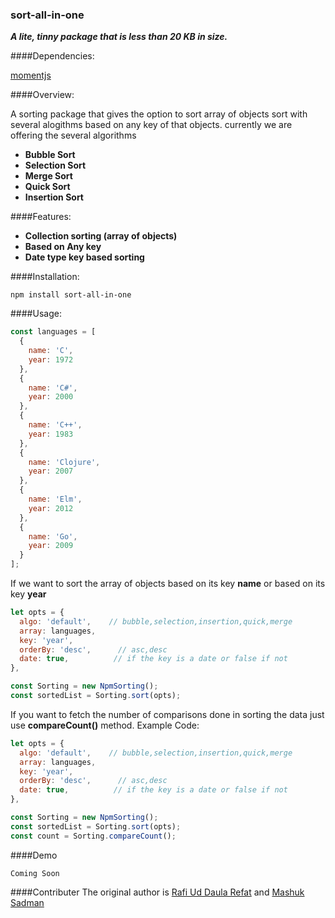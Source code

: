 ### sort-all-in-one
***A lite, tinny package that is less than 20 KB in size.***

####Dependencies:

[momentjs](http://momentjs.com/)

####Overview:

A sorting package that gives the option to sort array of objects sort with several alogithms based on any key of that objects. currently we are offering the several algorithms
* **Bubble Sort**
* **Selection Sort**
* **Merge Sort**
* **Quick Sort**
* **Insertion Sort**

####Features:
* **Collection sorting (array of objects)**
* **Based on Any key**
* **Date type key based sorting**

####Installation:
```
npm install sort-all-in-one
```
####Usage:
```javascript
const languages = [
  {
    name: 'C',
    year: 1972
  },
  {
    name: 'C#',
    year: 2000
  },
  {
    name: 'C++',
    year: 1983
  },
  {
    name: 'Clojure',
    year: 2007
  },
  {
    name: 'Elm',
    year: 2012
  },
  {
    name: 'Go',
    year: 2009
  }
];
```

If we want to sort the array of objects based on its key **name** or based on its key **year** 

```javascript
let opts = {
  algo: 'default',    // bubble,selection,insertion,quick,merge
  array: languages,
  key: 'year',
  orderBy: 'desc',      // asc,desc
  date: true,          // if the key is a date or false if not
},

const Sorting = new NpmSorting();
const sortedList = Sorting.sort(opts);
```

If you want to fetch the number of comparisons done in sorting the data just use **compareCount()** method. Example Code:

```javascript
let opts = {
  algo: 'default',    // bubble,selection,insertion,quick,merge
  array: languages,
  key: 'year',
  orderBy: 'desc',      // asc,desc
  date: true,          // if the key is a date or false if not
},

const Sorting = new NpmSorting();
const sortedList = Sorting.sort(opts);
const count = Sorting.compareCount();
```

####Demo
```
Coming Soon
```

####Contributer
The original author is [Rafi Ud Daula Refat](https://github.com/onlyrefat) and [Mashuk Sadman](https://github.com/halumz)
